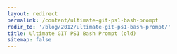 ```yaml
---
layout: redirect
permalink: /content/ultimate-git-ps1-bash-prompt
redir_to: '/blog/2012/ultimate-git-ps1-bash-prompt/'
title: Ultimate GIT PS1 Bash Prompt (old)
sitemap: false
---
```

